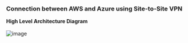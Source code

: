 ### Connection between AWS and Azure using Site-to-Site VPN

**High Level Architecture Diagram**
<br><br/>
![image](https://github.com/singhritesh85/AWS-to-Azure-Connection-using-Site2Sitevpn-and-transitgateway/assets/56765895/f07770e8-6e99-465f-b73e-118e941527af)

